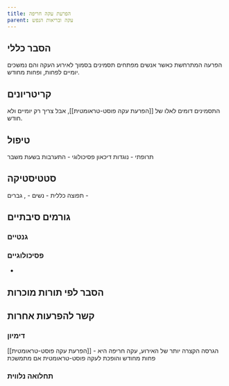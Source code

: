 ```yaml
---
title: הפרעת עקה חריפה
parent: עקה ובריאות הנפש
---
```


## הסבר כללי 
הפרעה המתרחשת כאשר אנשים מפתחים תסמינים בסמוך לאירוע העקה והם נמשכים יומיים לפחות, ופחות מחודש.

## קריטריונים
התסמינים דומים לאלו של [[הפרעת עקה פוסט-טראומטית]], אבל צריך רק יומיים ולא חודש.
## טיפול
תרופתי - נוגדות דיכאון
פסיכולוגי - התערבות בשעת משבר

## סטטיסטיקה
תפוצה כללית - 
נשים - , גברים - 
## גורמים סיבתיים
### גנטיים
### פסיכולוגיים
* 
## הסבר לפי תורות מוכרות


## קשר להפרעות אחרות

### דימיון

[[הפרעת עקה פוסט-טראומטית]] - הגרסה הקצרה יותר של האירוע, עקה חריפה היא פחות מחודש והופכת לעקה פוסט-טראומטית אם מתמשכת
### תחלואה נלווית
